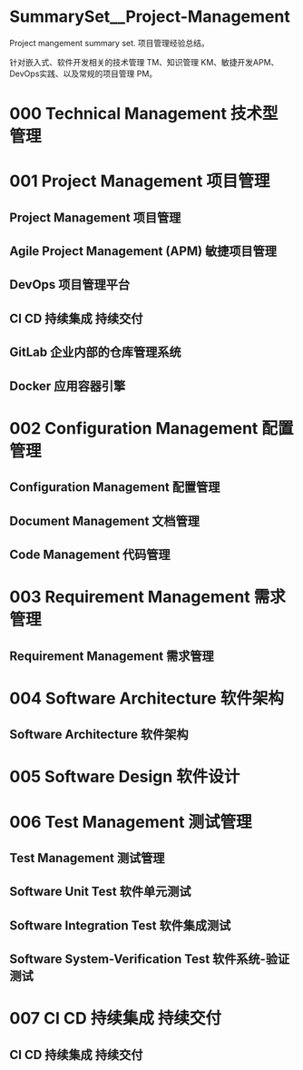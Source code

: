 # SummarySet__Project-Management
Project mangement summary set. 项目管理经验总结。

针对嵌入式、软件开发相关的技术管理 TM、知识管理 KM、敏捷开发APM、DevOps实践、以及常规的项目管理 PM。

# 000 Technical Management 技术型 管理

# 001 Project Management 项目管理

## Project Management 项目管理

## Agile Project Management (APM) 敏捷项目管理

## DevOps 项目管理平台

## CI CD 持续集成 持续交付

## GitLab 企业内部的仓库管理系统

## Docker 应用容器引擎



# 002 Configuration Management 配置管理

## Configuration Management 配置管理

## Document Management 文档管理

## Code Management 代码管理



# 003 Requirement Management 需求管理

## Requirement Management 需求管理



# 004 Software Architecture 软件架构

## Software Architecture 软件架构



# 005 Software Design 软件设计



# 006 Test Management 测试管理

## Test Management 测试管理

## Software Unit Test 软件单元测试

## Software Integration Test 软件集成测试

## Software System-Verification Test 软件系统-验证测试



# 007 CI CD 持续集成 持续交付

## CI CD 持续集成 持续交付

